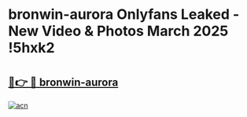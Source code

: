 # bronwin-aurora Onlyfans Leaked - New Video & Photos March 2025 !5hxk2

# <h2><a href="https://l4kjkh.iuczelnia.edu.pl?title=bronwin-aurora&ref=5hxk2">🔗👉 🔴 bronwin-aurora</a></h2>

[![acn](https://github.com/user-attachments/assets/0f9c940e-d8b0-45ae-aac7-cd30a18b3e1c)](https://l4kjkh.iuczelnia.edu.pl?title=bronwin-aurora&ref=5hxk2)

